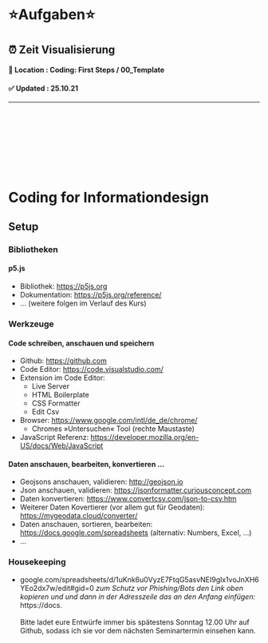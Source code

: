 # <strong>⭐️Aufgaben⭐️</strong>
## ⏰ Zeit Visualisierung
#### 📍 Location : Coding: First Steps / 00_Template
#### ✅ Updated : 25.10.21
----------------
<br /><br /><br /><br /><br /><br /><br />
# Coding for Informationdesign
## Setup

### Bibliotheken
#### p5.js
* Bibliothek: https://p5js.org
* Dokumentation: https://p5js.org/reference/ 
* … (weitere folgen im Verlauf des Kurs)

### Werkzeuge
#### Code schreiben, anschauen und speichern
* Github: https://github.com
* Code Editor: https://code.visualstudio.com/
* Extension im Code Editor: 
  * Live Server
  * HTML Boilerplate
  * CSS Formatter
  * Edit Csv
* Browser: https://www.google.com/intl/de_de/chrome/
  * Chromes »Untersuchen« Tool (rechte Maustaste)
* JavaScript Referenz: https://developer.mozilla.org/en-US/docs/Web/JavaScript

#### Daten anschauen, bearbeiten, konvertieren …
* Geojsons anschauen, validieren: http://geojson.io
* Json anschauen, validieren: https://jsonformatter.curiousconcept.com
* Daten konvertieren: https://www.convertcsv.com/json-to-csv.htm
* Weiterer Daten Kovertierer (vor allem gut für Geodaten): https://mygeodata.cloud/converter/
* Daten anschauen, sortieren, bearbeiten: https://docs.google.com/spreadsheets (alternativ: Numbers, Excel, …)
* …

### Housekeeping
* google.com/spreadsheets/d/1uKnk6u0VyzE7FtqG5asvNEI9glx1voJnXH6YEo2dx7w/edit#gid=0
*zum Schutz vor Phishing/Bots den Link oben kopieren und und dann in der Adresszeile das an den Anfang einfügen:* https://docs.\
\
Bitte ladet eure Entwürfe immer bis spätestens Sonntag 12.00 Uhr auf Github, sodass ich sie vor dem nächsten Seminartermin einsehen kann.
